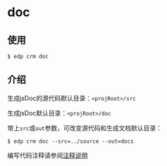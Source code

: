# doc

## 使用

    $ edp crm doc

## 介绍

生成jsDoc的源代码默认目录：`<projRoot>/src`

生成jsDoc默认目录：`<projRoot>/doc`

带上`src`或`out`参数，可改变源代码和生成文档默认目录：

    $ edp crm doc --src=../source --out=docs

编写代码注释请参阅[注释说明](comment.md)
